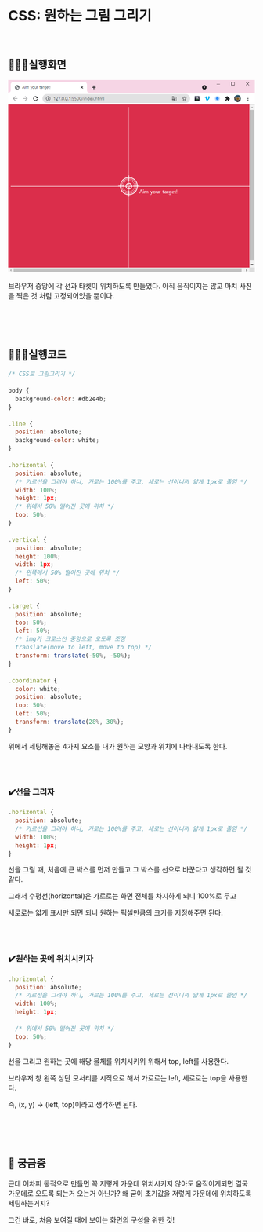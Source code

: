<br/>

# CSS: 원하는 그림 그리기

<br/>

## 🏃🏾‍♀️실행화면

![css](../img/css.png)

브라우저 중앙에 각 선과 타켓이 위치하도록 만들었다. 아직 움직이지는 않고 마치 사진을 찍은 것 처럼 고정되어있을 뿐이다.

<br/>
<br/>
<br/>

## 🏃🏾‍♀️실행코드

```jsx
/* CSS로 그림그리기 */

body {
  background-color: #db2e4b;
}

.line {
  position: absolute;
  background-color: white;
}

.horizontal {
  position: absolute;
  /* 가로선을 그려야 하니, 가로는 100%를 주고, 세로는 선이니까 얇게 1px로 줄임 */
  width: 100%;
  height: 1px;
  /* 위에서 50% 떨어진 곳에 위치 */
  top: 50%;
}

.vertical {
  position: absolute;
  height: 100%;
  width: 1px;
  /* 왼쪽에서 50% 떨어진 곳에 위치 */
  left: 50%;
}

.target {
  position: absolute;
  top: 50%;
  left: 50%;
  /* img가 크로스선 중앙으로 오도록 조정
  translate(move to left, move to top) */
  transform: translate(-50%, -50%);
}

.coordinator {
  color: white;
  position: absolute;
  top: 50%;
  left: 50%;
  transform: translate(28%, 30%);
}
```

위에서 세팅해놓은 4가지 요소를 내가 원하는 모양과 위치에 나타내도록 한다.

<br/>
<br/>

  ### ✔️선을 그리자

```jsx
.horizontal {
  position: absolute;
  /* 가로선을 그려야 하니, 가로는 100%를 주고, 세로는 선이니까 얇게 1px로 줄임 */
  width: 100%;
  height: 1px;
}

```

선을 그릴 때, 처음에 큰 박스를 먼저 만들고 그 박스를 선으로 바꾼다고 생각하면 될 것 같다.

그래서 수평선(horizontal)은 가로로는 화면 전체를 차지하게 되니 100%로 두고

세로로는 얇게 표시만 되면 되니 원하는 픽셀만큼의 크기를 지정해주면 된다.

<br/>
<br/>

  ### ✔️원하는 곳에 위치시키자

```jsx
.horizontal {
  position: absolute;
  /* 가로선을 그려야 하니, 가로는 100%를 주고, 세로는 선이니까 얇게 1px로 줄임 */
  width: 100%;
  height: 1px;

  /* 위에서 50% 떨어진 곳에 위치 */
  top: 50%;
}
```

선을 그리고 원하는 곳에 해당 물체를 위치시키위 위해서 top, left를 사용한다.

브라우저 창 왼쪽 상단 모서리를 시작으로 해서 가로로는 left, 세로로는 top을 사용한다.

즉, (x, y) → (left, top)이라고 생각하면 된다.

<br/>
<br/>
<br/>

## 🤔 궁금증

근데 어차피 동적으로 만들면 꼭 저렇게 가운데 위치시키지 않아도 움직이게되면 결국 가운데로 오도록 되는거 오는거 아닌가? 왜 굳이 초기값을 저렇게 가운데에 위치하도록 세팅하는거지?

그건 바로, 처음 보여질 때에 보이는 화면의 구성을 위한 것!

<br/>
<br/>
